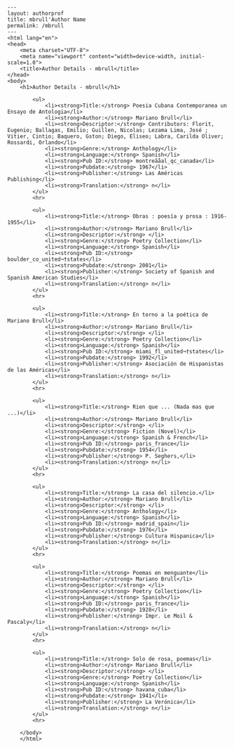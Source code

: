 
    ---
    layout: authorprof
    title: mbrull'Author Name 
    permalink: /mbrull
    ---
    <html lang="en">
    <head>
        <meta charset="UTF-8">
        <meta name="viewport" content="width=device-width, initial-scale=1.0">
        <title>Author Details - mbrull</title>
    </head>
    <body>
        <h1>Author Details - mbrull</h1>
        
            <ul>
                <li><strong>Title:</strong> Poesia Cubana Contemporanea un Ensayo de Antologia</li>
                <li><strong>Author:</strong> Mariano Brull</li>
                <li><strong>Descriptor:</strong> Contributors: Florit, Eugenio; Ballagas, Emilio; Guillen, Nicolas; Lezama Lima, José ; Vitier, Cintio; Baquero, Gston; Diego, Eliseo; Labra, Carilda Oliver; Rossardi, Orlando</li>
                <li><strong>Genre:</strong> Anthology</li>
                <li><strong>Language:</strong> Spanish</li>
                <li><strong>Pub ID:</strong> montreãåal_qc_canada</li>
                <li><strong>Pubdate:</strong> 1967</li>
                <li><strong>Publisher:</strong> Las Américas Publishing</li>
                <li><strong>Translation:</strong> n</li>
            </ul>
            <hr>
            
            <ul>
                <li><strong>Title:</strong> Obras : poesía y prosa : 1916-1955</li>
                <li><strong>Author:</strong> Mariano Brull</li>
                <li><strong>Descriptor:</strong> </li>
                <li><strong>Genre:</strong> Poetry Collection</li>
                <li><strong>Language:</strong> Spanish</li>
                <li><strong>Pub ID:</strong> boulder_co_united¬†states</li>
                <li><strong>Pubdate:</strong> 2001</li>
                <li><strong>Publisher:</strong> Society of Spanish and Spanish American Studies</li>
                <li><strong>Translation:</strong> n</li>
            </ul>
            <hr>
            
            <ul>
                <li><strong>Title:</strong> En torno a la poética de Mariano Brull</li>
                <li><strong>Author:</strong> Mariano Brull</li>
                <li><strong>Descriptor:</strong> </li>
                <li><strong>Genre:</strong> Poetry Collection</li>
                <li><strong>Language:</strong> Spanish</li>
                <li><strong>Pub ID:</strong> miami_fl_united¬†states</li>
                <li><strong>Pubdate:</strong> 1992</li>
                <li><strong>Publisher:</strong> Asociación de Hispanistas de las Américas</li>
                <li><strong>Translation:</strong> n</li>
            </ul>
            <hr>
            
            <ul>
                <li><strong>Title:</strong> Rien que ... (Nada mas que ...)</li>
                <li><strong>Author:</strong> Mariano Brull</li>
                <li><strong>Descriptor:</strong> </li>
                <li><strong>Genre:</strong> Fiction (Novel)</li>
                <li><strong>Language:</strong> Spanish & French</li>
                <li><strong>Pub ID:</strong> paris_france</li>
                <li><strong>Pubdate:</strong> 1954</li>
                <li><strong>Publisher:</strong> P. Seghers,</li>
                <li><strong>Translation:</strong> n</li>
            </ul>
            <hr>
            
            <ul>
                <li><strong>Title:</strong> La casa del silencio.</li>
                <li><strong>Author:</strong> Mariano Brull</li>
                <li><strong>Descriptor:</strong> </li>
                <li><strong>Genre:</strong> Anthology</li>
                <li><strong>Language:</strong> Spanish</li>
                <li><strong>Pub ID:</strong> madrid_spain</li>
                <li><strong>Pubdate:</strong> 1976</li>
                <li><strong>Publisher:</strong> Cultura Hispanica</li>
                <li><strong>Translation:</strong> n</li>
            </ul>
            <hr>
            
            <ul>
                <li><strong>Title:</strong> Poemas en menguante</li>
                <li><strong>Author:</strong> Mariano Brull</li>
                <li><strong>Descriptor:</strong> </li>
                <li><strong>Genre:</strong> Poetry Collection</li>
                <li><strong>Language:</strong> Spanish</li>
                <li><strong>Pub ID:</strong> paris_france</li>
                <li><strong>Pubdate:</strong> 1928</li>
                <li><strong>Publisher:</strong> Impr. Le Moil & Pascaly</li>
                <li><strong>Translation:</strong> n</li>
            </ul>
            <hr>
            
            <ul>
                <li><strong>Title:</strong> Solo de rosa, poemas</li>
                <li><strong>Author:</strong> Mariano Brull</li>
                <li><strong>Descriptor:</strong> </li>
                <li><strong>Genre:</strong> Poetry Collection</li>
                <li><strong>Language:</strong> Spanish</li>
                <li><strong>Pub ID:</strong> havana_cuba</li>
                <li><strong>Pubdate:</strong> 1941</li>
                <li><strong>Publisher:</strong> La Verónica</li>
                <li><strong>Translation:</strong> n</li>
            </ul>
            <hr>
            
        </body>
        </html>
        